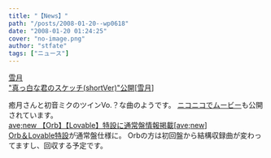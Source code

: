 ```yaml
---
title: "【News】"
path: "/posts/2008-01-20--wp0618"
date: "2008-01-20 01:24:25"
cover: "no-image.png"
author: "stfate"
tags: ["ニュース"]
---
```


<style type="text/css">
<!--
p {white-space: pre-wrap};
-->
</style>

<a class="topics" href="http://aonokioku.sakura.ne.jp/setsugetsu/" target="_blank">雪月 "真っ白な君のスケッチ(shortVer)"公開</a><span class="junre">[<a href="http://aonokioku.sakura.ne.jp/setsugetsu/" target="_blank">雪月</a>]</span>
<div class="news">癒月さんと初音ミクのツインVo.？な曲のようです。
<a href="http://www.nicovideo.jp/watch/sm2090670" target="_blank">ニコニコでムービー</a>も公開されています。</div>
<a class="topics" href="http://www.avenew.jp/" target="_blank">ave;new 【Orb】【Lovable】特設に通常盤情報掲載</a><span class="junre">[<a href="http://www.avenew.jp/" target="_blank">ave;new</a>]</span>
<div class="news"><a href="http://www.avenew.jp/orb_lovable/orb.html" target="_blank">Orb＆Lovable特設</a>が通常盤仕様に。
Orbの方は初回盤から結構収録曲が変わってますし、回収する予定です。</div>
